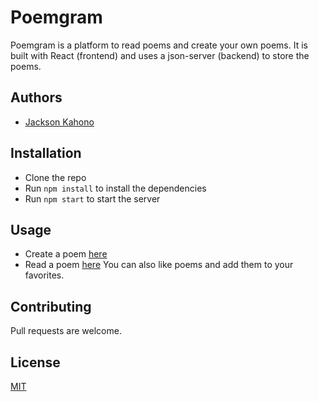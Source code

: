 # Poemgram
Poemgram is a platform to read poems and create your own poems. It is built with React (frontend) and uses a json-server (backend) to store the poems.

## Authors
- [Jackson Kahono]('https://github.com/Jackson-Kahono')

## Installation
- Clone the repo
- Run `npm install` to install the dependencies
- Run `npm start` to start the server

## Usage
- Create a poem [here]('https://poemgram.netlify.app/create')
- Read a poem [here]('https://poemgram.netlify.app/')
  You can also like poems and add them to your favorites.

## Contributing
Pull requests are welcome.

## License
[MIT]('https://choosealicense.com/licenses/mit/')

